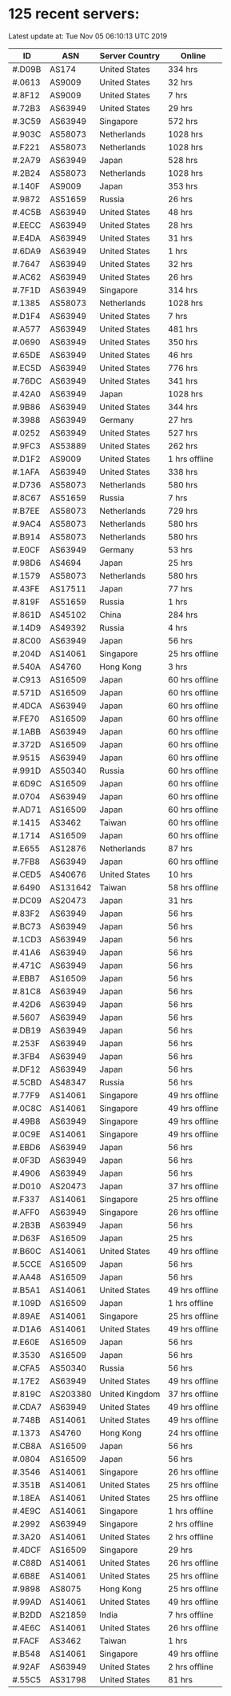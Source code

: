 # 125 recent servers:

Latest update at: Tue Nov 05 06:10:13 UTC 2019

| ID | ASN | Server Country | Online |
| -- | --- | -------------- | ------ |
| #.D09B | AS174 | United States | 334 hrs |
| #.0613 | AS9009 | United States | 32 hrs |
| #.8F12 | AS9009 | United States | 7 hrs |
| #.72B3 | AS63949 | United States | 29 hrs |
| #.3C59 | AS63949 | Singapore | 572 hrs |
| #.903C | AS58073 | Netherlands | 1028 hrs |
| #.F221 | AS58073 | Netherlands | 1028 hrs |
| #.2A79 | AS63949 | Japan | 528 hrs |
| #.2B24 | AS58073 | Netherlands | 1028 hrs |
| #.140F | AS9009 | Japan | 353 hrs |
| #.9872 | AS51659 | Russia | 26 hrs |
| #.4C5B | AS63949 | United States | 48 hrs |
| #.EECC | AS63949 | United States | 28 hrs |
| #.E4DA | AS63949 | United States | 31 hrs |
| #.6DA9 | AS63949 | United States | 1 hrs |
| #.7647 | AS63949 | United States | 32 hrs |
| #.AC62 | AS63949 | United States | 26 hrs |
| #.7F1D | AS63949 | Singapore | 314 hrs |
| #.1385 | AS58073 | Netherlands | 1028 hrs |
| #.D1F4 | AS63949 | United States | 7 hrs |
| #.A577 | AS63949 | United States | 481 hrs |
| #.0690 | AS63949 | United States | 350 hrs |
| #.65DE | AS63949 | United States | 46 hrs |
| #.EC5D | AS63949 | United States | 776 hrs |
| #.76DC | AS63949 | United States | 341 hrs |
| #.42A0 | AS63949 | Japan | 1028 hrs |
| #.9B86 | AS63949 | United States | 344 hrs |
| #.3988 | AS63949 | Germany | 27 hrs |
| #.0252 | AS63949 | United States | 527 hrs |
| #.9FC3 | AS53889 | United States | 262 hrs |
| #.D1F2 | AS9009 | United States | 1 hrs offline |
| #.1AFA | AS63949 | United States | 338 hrs |
| #.D736 | AS58073 | Netherlands | 580 hrs |
| #.8C67 | AS51659 | Russia | 7 hrs |
| #.B7EE | AS58073 | Netherlands | 729 hrs |
| #.9AC4 | AS58073 | Netherlands | 580 hrs |
| #.B914 | AS58073 | Netherlands | 580 hrs |
| #.E0CF | AS63949 | Germany | 53 hrs |
| #.98D6 | AS4694 | Japan | 25 hrs |
| #.1579 | AS58073 | Netherlands | 580 hrs |
| #.43FE | AS17511 | Japan | 77 hrs |
| #.819F | AS51659 | Russia | 1 hrs |
| #.861D | AS45102 | China | 284 hrs |
| #.14D9 | AS49392 | Russia | 4 hrs |
| #.8C00 | AS63949 | Japan | 56 hrs |
| #.204D | AS14061 | Singapore | 25 hrs offline |
| #.540A | AS4760 | Hong Kong | 3 hrs |
| #.C913 | AS16509 | Japan | 60 hrs offline |
| #.571D | AS16509 | Japan | 60 hrs offline |
| #.4DCA | AS63949 | Japan | 60 hrs offline |
| #.FE70 | AS16509 | Japan | 60 hrs offline |
| #.1ABB | AS63949 | Japan | 60 hrs offline |
| #.372D | AS16509 | Japan | 60 hrs offline |
| #.9515 | AS63949 | Japan | 60 hrs offline |
| #.991D | AS50340 | Russia | 60 hrs offline |
| #.6D9C | AS16509 | Japan | 60 hrs offline |
| #.0704 | AS63949 | Japan | 60 hrs offline |
| #.AD71 | AS16509 | Japan | 60 hrs offline |
| #.1415 | AS3462 | Taiwan | 60 hrs offline |
| #.1714 | AS16509 | Japan | 60 hrs offline |
| #.E655 | AS12876 | Netherlands | 87 hrs |
| #.7FB8 | AS63949 | Japan | 60 hrs offline |
| #.CED5 | AS40676 | United States | 10 hrs |
| #.6490 | AS131642 | Taiwan | 58 hrs offline |
| #.DC09 | AS20473 | Japan | 31 hrs |
| #.83F2 | AS63949 | Japan | 56 hrs |
| #.BC73 | AS63949 | Japan | 56 hrs |
| #.1CD3 | AS63949 | Japan | 56 hrs |
| #.41A6 | AS63949 | Japan | 56 hrs |
| #.471C | AS63949 | Japan | 56 hrs |
| #.EBB7 | AS16509 | Japan | 56 hrs |
| #.81C8 | AS63949 | Japan | 56 hrs |
| #.42D6 | AS63949 | Japan | 56 hrs |
| #.5607 | AS63949 | Japan | 56 hrs |
| #.DB19 | AS63949 | Japan | 56 hrs |
| #.253F | AS63949 | Japan | 56 hrs |
| #.3FB4 | AS63949 | Japan | 56 hrs |
| #.DF12 | AS63949 | Japan | 56 hrs |
| #.5CBD | AS48347 | Russia | 56 hrs |
| #.77F9 | AS14061 | Singapore | 49 hrs offline |
| #.0C8C | AS14061 | Singapore | 49 hrs offline |
| #.49B8 | AS63949 | Singapore | 49 hrs offline |
| #.0C9E | AS14061 | Singapore | 49 hrs offline |
| #.EBD6 | AS63949 | Japan | 56 hrs |
| #.0F3D | AS63949 | Japan | 56 hrs |
| #.4906 | AS63949 | Japan | 56 hrs |
| #.D010 | AS20473 | Japan | 37 hrs offline |
| #.F337 | AS14061 | Singapore | 25 hrs offline |
| #.AFF0 | AS63949 | Singapore | 26 hrs offline |
| #.2B3B | AS63949 | Japan | 56 hrs |
| #.D63F | AS16509 | Japan | 25 hrs |
| #.B60C | AS14061 | United States | 49 hrs offline |
| #.5CCE | AS16509 | Japan | 56 hrs |
| #.AA48 | AS16509 | Japan | 56 hrs |
| #.B5A1 | AS14061 | United States | 49 hrs offline |
| #.109D | AS16509 | Japan | 1 hrs offline |
| #.89AE | AS14061 | Singapore | 25 hrs offline |
| #.D1A6 | AS14061 | United States | 49 hrs offline |
| #.E60E | AS16509 | Japan | 56 hrs |
| #.3530 | AS16509 | Japan | 56 hrs |
| #.CFA5 | AS50340 | Russia | 56 hrs |
| #.17E2 | AS63949 | United States | 49 hrs offline |
| #.819C | AS203380 | United Kingdom | 37 hrs offline |
| #.CDA7 | AS63949 | United States | 49 hrs offline |
| #.748B | AS14061 | United States | 49 hrs offline |
| #.1373 | AS4760 | Hong Kong | 24 hrs offline |
| #.CB8A | AS16509 | Japan | 56 hrs |
| #.0804 | AS16509 | Japan | 56 hrs |
| #.3546 | AS14061 | Singapore | 26 hrs offline |
| #.351B | AS14061 | United States | 25 hrs offline |
| #.18EA | AS14061 | United States | 25 hrs offline |
| #.4E9C | AS14061 | Singapore | 1 hrs offline |
| #.2992 | AS63949 | Singapore | 2 hrs offline |
| #.3A20 | AS14061 | United States | 2 hrs offline |
| #.4DCF | AS16509 | Singapore | 29 hrs |
| #.C88D | AS14061 | United States | 26 hrs offline |
| #.6B8E | AS14061 | United States | 25 hrs offline |
| #.9898 | AS8075 | Hong Kong | 25 hrs offline |
| #.99AD | AS14061 | United States | 49 hrs offline |
| #.B2DD | AS21859 | India | 7 hrs offline |
| #.4E6C | AS14061 | United States | 26 hrs offline |
| #.FACF | AS3462 | Taiwan | 1 hrs |
| #.B548 | AS14061 | Singapore | 49 hrs offline |
| #.92AF | AS63949 | United States | 2 hrs offline |
| #.55C5 | AS31798 | United States | 81 hrs |

